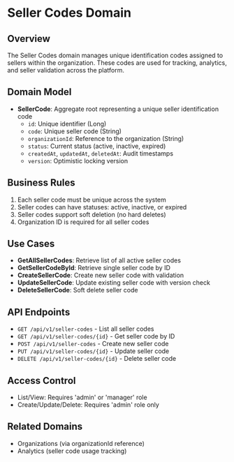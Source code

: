 # Seller Codes Domain

## Overview

The Seller Codes domain manages unique identification codes assigned to sellers
within the organization. These codes are used for tracking, analytics, and
seller validation across the platform.

## Domain Model

- **SellerCode**: Aggregate root representing a unique seller identification
  code
  - `id`: Unique identifier (Long)
  - `code`: Unique seller code (String)
  - `organizationId`: Reference to the organization (String)
  - `status`: Current status (active, inactive, expired)
  - `createdAt`, `updatedAt`, `deletedAt`: Audit timestamps
  - `version`: Optimistic locking version

## Business Rules

1. Each seller code must be unique across the system
2. Seller codes can have statuses: active, inactive, or expired
3. Seller codes support soft deletion (no hard deletes)
4. Organization ID is required for all seller codes

## Use Cases

- **GetAllSellerCodes**: Retrieve list of all active seller codes
- **GetSellerCodeById**: Retrieve single seller code by ID
- **CreateSellerCode**: Create new seller code with validation
- **UpdateSellerCode**: Update existing seller code with version check
- **DeleteSellerCode**: Soft delete seller code

## API Endpoints

- `GET /api/v1/seller-codes` - List all seller codes
- `GET /api/v1/seller-codes/{id}` - Get seller code by ID
- `POST /api/v1/seller-codes` - Create new seller code
- `PUT /api/v1/seller-codes/{id}` - Update seller code
- `DELETE /api/v1/seller-codes/{id}` - Delete seller code

## Access Control

- List/View: Requires 'admin' or 'manager' role
- Create/Update/Delete: Requires 'admin' role only

## Related Domains

- Organizations (via organizationId reference)
- Analytics (seller code usage tracking)
